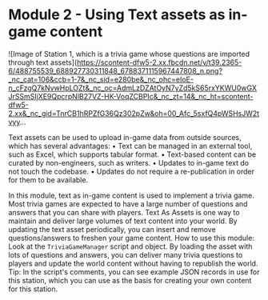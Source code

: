 # Module 2 - Using Text assets as in-game content

![Image of Station 1, which is a trivia game whose questions are imported through text assets](https://scontent-dfw5-2.xx.fbcdn.net/v/t39.2365-6/488755539_688927730311848_6788371115967447808_n.png?_nc_cat=106&ccb=1-7&_nc_sid=e280be&_nc_ohc=eIoE-n_cFzgQ7kNvwHpLOZt&_nc_oc=AdmLzDZAtOyN7yZd5kS65rxYKWU0wGXJrSSmSIjXE9QpcrpNlB27VZ-HK-VoqZCBPIc&_nc_zt=14&_nc_ht=scontent-dfw5-2.xx&_nc_gid=TnrCB1hRPZfG36Qz302pZw&oh=00_Afc_5sxfQ4pWSHsJW2tvyy...

Text assets can be used to upload in-game data from outside sources, which has several advantages:
• Text can be managed in an external tool, such as Excel, which supports tabular format.
• Text-based content can be curated by non-engineers, such as writers.
• Updates to in-game text do not touch the codebase.
• Updates do not require a re-publication in order for them to be available.

In this module, text as in-game content is used to implement a trivia game. Most trivia games are expected to have a large number of questions and answers that you can share with players. Text As Assets is one way to maintain and deliver large volumes of text content into your world. By updating the text asset periodically, you can insert and remove questions/answers to freshen your game content. How to use this module: Look at the `TriviaGameManager` script and object. By loading the asset with lots of questions and answers, you can deliver many trivia questions to players and update the world content without having to republish the world. Tip: In the script's comments, you can see example JSON records in use for this station, which you can use as the basis for creating your own content for this station.
